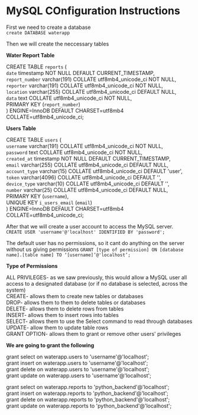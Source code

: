 # MySQL COnfiguration Instructions  


First we need to create a database  
`create DATABASE waterapp
`

Then we will create the neccessary tables  



**Water Report Table**

CREATE TABLE `reports` (  
  `date` timestamp NOT NULL DEFAULT CURRENT_TIMESTAMP,  
  `report_number` varchar(191) COLLATE utf8mb4_unicode_ci NOT NULL,  
  `reporter` varchar(191) COLLATE utf8mb4_unicode_ci NOT NULL,  
  `location` varchar(255) COLLATE utf8mb4_unicode_ci DEFAULT NULL,  
  `data` text COLLATE utf8mb4_unicode_ci NOT NULL,  
  PRIMARY KEY (`report_number`)  
) ENGINE=InnoDB DEFAULT CHARSET=utf8mb4 COLLATE=utf8mb4_unicode_ci; 

**Users Table**  

CREATE TABLE `users` (  
  `username` varchar(191) COLLATE utf8mb4_unicode_ci NOT NULL,  
  `password` text COLLATE utf8mb4_unicode_ci NOT NULL,  
  `created_at` timestamp NOT NULL DEFAULT CURRENT_TIMESTAMP,  
  `email` varchar(255) COLLATE utf8mb4_unicode_ci DEFAULT NULL,  
  `account_type` varchar(15) COLLATE utf8mb4_unicode_ci DEFAULT 'user',  
  `token` varchar(4096) COLLATE utf8mb4_unicode_ci DEFAULT '',  
  `device_type` varchar(10) COLLATE utf8mb4_unicode_ci DEFAULT '',  
  `number` varchar(25) COLLATE utf8mb4_unicode_ci DEFAULT NULL,  
  PRIMARY KEY (`username`),  
  UNIQUE KEY `i_users_email` (`email`)  
) ENGINE=InnoDB DEFAULT CHARSET=utf8mb4 COLLATE=utf8mb4_unicode_ci;  


After that we will create a user account to access the MySQL server.  
`CREATE USER 'username'@'localhost' IDENTIFIED BY 'password';`


The default user has no permissions, so it cant do anything on the server without us giving permissions
`GRANT [type of permission] ON [database name].[table name] TO ‘[username]’@'localhost’;`


**Type of Permissions**  

ALL PRIVILEGES- as we saw previously, this would allow a MySQL user all access to a designated database (or if no database is selected, across the system)  
CREATE- allows them to create new tables or databases  
DROP- allows them to them to delete tables or databases  
DELETE- allows them to delete rows from tables  
INSERT- allows them to insert rows into tables  
SELECT- allows them to use the Select command to read through databases  
UPDATE- allow them to update table rows  
GRANT OPTION- allows them to grant or remove other users' privileges  


**We are going to grant the following**

grant select on waterapp.users to 'username'@'localhost';  
grant insert on waterapp.users to 'username'@'localhost';  
grant delete on waterapp.users to 'username'@'localhost';  
grant update on waterapp.users to 'username'@'localhost';  

grant select on waterapp.reports to 'python_backend'@'localhost';  
grant insert on waterapp.reports to 'python_backend'@'localhost';  
grant delete on waterapp.reports to 'python_backend'@'localhost';  
grant update on waterapp.reports to 'python_backend'@'localhost';  

